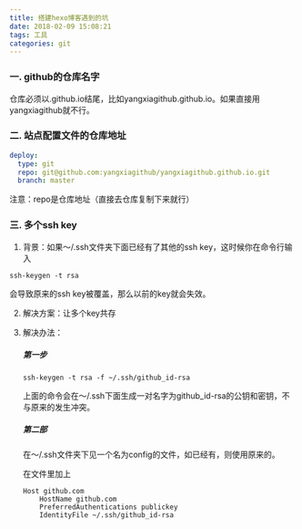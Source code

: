 ```yaml
---
title: 搭建hexo博客遇到的坑
date: 2018-02-09 15:08:21
tags: 工具
categories: git
---
```


### 一. github的仓库名字

仓库必须以.github.io结尾，比如yangxiagithub.github.io。如果直接用yangxiagithub就不行。

### 二. 站点配置文件的仓库地址

```yaml
deploy:
  type: git
  repo: git@github.com:yangxiagithub/yangxiagithub.github.io.git
  branch: master
```

注意：repo是仓库地址（直接去仓库复制下来就行）

### 三. 多个ssh key 

1. 背景：如果～/.ssh文件夹下面已经有了其他的ssh key，这时候你在命令行输入

`ssh-keygen -t rsa`

会导致原来的ssh key被覆盖，那么以前的key就会失效。

2. 解决方案：让多个key共存

3. 解决办法：

   ##### 第一步

   `ssh-keygen -t rsa -f ~/.ssh/github_id-rsa`

   上面的命令会在～/.ssh下面生成一对名字为github_id-rsa的公钥和密钥，不与原来的发生冲突。

   ##### 第二部

   在～/.ssh文件夹下见一个名为config的文件，如已经有，则使用原来的。

   在文件里加上

   ```
   Host github.com
       HostName github.com
       PreferredAuthentications publickey
       IdentityFile ~/.ssh/github_id-rsa
   ```

   ​